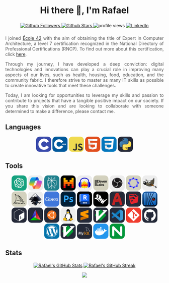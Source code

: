 ### 
<h1 align="center">Hi there 👋, I'm Rafael</h1>

###
<p align="center">
  <!-- Badges GitHub Followers et Stars -->
  <a href="https://github.com/raveriss?tab=followers">
    <img src="https://img.shields.io/github/followers/raveriss?style=flat" alt="Github Followers"/>
  </a>
  <a href="https://github.com/raveriss?tab=repositories">
    <img src="https://img.shields.io/github/stars/raveriss?style=flat" alt="Github Stars"/>
  </a>
  <!-- Badge Visites avec style cohérent -->
  <img src="https://komarev.com/ghpvc/?username=raveriss&color=blue&style=flat" alt="profile views" />
  <!-- Badge Email personnalisé avec shields.io -->
    <a href="https://www.linkedin.com/in/rafael-verissimo-8b382b20b/">
    <img src="https://img.shields.io/badge/-Rafael%20Verissimo-blue?style=flat&logo=linkedin&logoColor=white&style=flat&labelColor=grey" alt="LinkedIn"/>
  </a>
  <div style="text-align: justify; color: #555;">
</p>

###

I joined [École 42](https://42.fr/en/homepage/) with the aim of obtaining the title of Expert in Computer Architecture, a level 7 certification recognized in the National Directory of Professional Certifications (RNCP). To find out more about this certification, click [here](https://www.francecompetences.fr/recherche/rncp/36137/).

Through my journey, I have developed a deep conviction: digital technologies and innovations can play a crucial role in improving many aspects of our lives, such as health, housing, food, education, and the community fabric. I therefore strive to master as many IT skills as possible to create innovative tools that meet these challenges.

Today, I am looking for opportunities to leverage my skills and passion to contribute to projects that have a tangible positive impact on our society. If you share this vision and are looking to collaborate with someone determined to make a difference, please contact me.
</div>

## Languages
<p align="center">
    <img src="https://github.com/raveriss/skill-icons/blob/main/C.png" height="48" />
    <img src="https://github.com/raveriss/skill-icons/blob/main/CPP.png" height="48" />
    <img src="https://github.com/raveriss/skill-icons/blob/main/JavaScript.png" height="48" />
    <img src="https://github.com/raveriss/skill-icons/blob/main/HTML.png" height="48" />
    <img src="https://github.com/raveriss/skill-icons/blob/main/CSS.png" height="48" />
    <img src="https://raw.githubusercontent.com/tandpfun/skill-icons/main/icons/Python-Dark.svg" height="48" />
</p>

## Tools
<p align="center">
        <img src="https://github.com/raveriss/skill-icons/blob/main/chatgpt.png" height="48" />
        <img src="https://github.com/raveriss/skill-icons/blob/main/copilot.png" height="48" />
        <img src="https://github.com/raveriss/skill-icons/blob/main/perplexity.png" height="48" />
        <img src="https://github.com/raveriss/skill-icons/blob/main/mistral.png" height="48" />
        <img src="https://github.com/raveriss/skill-icons/blob/main/icone_audacity.png" height="48" />
        <img src="https://github.com/raveriss/skill-icons/blob/main/eleven_labs.png" height="48" />
        <img src="https://github.com/raveriss/skill-icons/blob/main/OBS_Studio_Logo.png" height="48" />
        <img src="https://github.com/raveriss/skill-icons/blob/main/synthesia.png" height="48" />
        <img src="https://github.com/raveriss/skill-icons/blob/main/gimp.png" height="48" />
        <img src="https://github.com/raveriss/skill-icons/blob/main/midJourney.png" height="48" />
        <img src="https://github.com/raveriss/skill-icons/blob/main/inkscape.png" height="48" />
        <img src="https://github.com/raveriss/skill-icons/blob/main/canva.png" height="48" />
        <img src="https://github.com/raveriss/skill-icons/blob/main/Photoshop.png" height="48" />
        <img src="https://github.com/raveriss/skill-icons/blob/main/revit.png" height="48" />
        <img src="https://github.com/raveriss/skill-icons/blob/main/rhinoceros.png" height="48" />
        <img src="https://github.com/raveriss/skill-icons/blob/main/AutoCAD-Dark.png" height="48" />
        <img src="https://github.com/raveriss/skill-icons/blob/main/Sketchup-Dark.png" height="48" />
        <img src="https://github.com/raveriss/skill-icons/blob/main/kerkythea.png" height="48" />
        <img src="https://github.com/raveriss/skill-icons/blob/main/Bash-Dark.png" height="48" />
        <img src="https://github.com/raveriss/skill-icons/blob/main/CMake-Dark.png" height="48" />
        <img src="https://github.com/raveriss/skill-icons/blob/main/Ubuntu-Dark.png" height="48" />
        <img src="https://github.com/raveriss/skill-icons/blob/main/linux.png" height="48" />
        <img src="https://github.com/raveriss/skill-icons/blob/main/Sublime-Dark.png" height="48" />
        <img src="https://github.com/raveriss/skill-icons/blob/main/VIM-Dark.png" height="48" />
        <img src="https://github.com/raveriss/skill-icons/blob/main/VSCode-Dark.png" height="48" />
        <img src="https://github.com/raveriss/skill-icons/blob/main/icone_git.png" height="48" />
        <img src="https://github.com/raveriss/skill-icons/blob/main/Github-Dark.png" height="48" />
        <img src="https://raw.githubusercontent.com/tandpfun/skill-icons/65dea6c4eaca7da319e552c09f4cf5a9a8dab2c8/icons/Wordpress.svg" height="48" />
        <img src="https://raw.githubusercontent.com/tandpfun/skill-icons/main/icons/VIM-Dark.svg" height="48" />
        <img src="https://raw.githubusercontent.com/tandpfun/skill-icons/main/icons/MySQL-Dark.svg" height="48" />
        <img src="https://raw.githubusercontent.com/tandpfun/skill-icons/main/icons/Docker.svg" height="48" />
        <img src="https://github.com/tandpfun/skill-icons/blob/main/icons/Nginx.svg" height="48" />
</p>

## Stats
<p align="center">
  <a href="https://github.com/raveriss">
    <img align="center" src="https://github-readme-stats.vercel.app/api?username=raveriss&show_icons=true&theme=tokyonight" alt="Rafael's GitHub Stats" />
  <a href="https://github.com/raveriss">
    <img align="center" src="https://github-readme-streak-stats.herokuapp.com/?user=raveriss&theme=tokyonight" alt="Rafael's GitHub Streak" />
  </a>
  <!-- La carte de graphique de contributions pourrait être temporairement enlevée si elle ne s'affiche pas correctement -->
  <!-- <a href="https://github.com/raveriss">
    <img align="center" src="https://activity-graph.herokuapp.com/graph?username=raveriss&theme=github" alt="Rafael's Contribution Graph" />
  </a> -->
</p>

<p align="center">
  <a href="https://github.com/raveriss">
      <img src="https://github-readme-stats.vercel.app/api/top-langs/?username=raveriss&layout=compact&theme=tokyonight" />
  </a>











